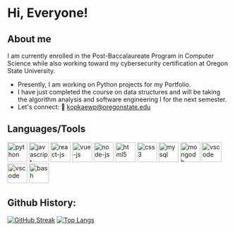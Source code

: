 # Hi, Everyone!
## About me
I am currently enrolled in the Post-Baccalaureate Program in Computer Science while also working toward my cybersecurity
certification at Oregon State University.
- Presently, I am working on Python projects for my Portfolio.
- I have just completed the course on data structures and will be taking the algorithm analysis and software engineering I for the next semester.
- Let's connect: 
  📧 kopkaewp@oregonstate.edu 
## Languages/Tools 
<div>
   <img src="https://cdn.jsdelivr.net/gh/devicons/devicon/icons/python/python-original-wordmark.svg" alt="python" width="45" height="45"/>
   <img src="https://cdn.jsdelivr.net/gh/devicons/devicon/icons/javascript/javascript-original.svg" alt="javascript" width="45" height="45"/>
   <img src="https://cdn.jsdelivr.net/gh/devicons/devicon/icons/react/react-original-wordmark.svg" alt="react-js" width="45" height="45"/>
   <img src="https://cdn.jsdelivr.net/gh/devicons/devicon/icons/vuejs/vuejs-original-wordmark.svg" alt="vue-js" width="45" height="45"/>
   <img src="https://cdn.jsdelivr.net/gh/devicons/devicon/icons/nodejs/nodejs-original-wordmark.svg" alt="node-js" width="45" height="45"/>
   <img src="https://cdn.jsdelivr.net/gh/devicons/devicon/icons/html5/html5-original.svg" alt="html5" width="45" height="45"/>  
   <img src="https://cdn.jsdelivr.net/gh/devicons/devicon/icons/css3/css3-original-wordmark.svg" alt="css3" width="45" height="45"/>
   <img src="https://cdn.jsdelivr.net/gh/devicons/devicon/icons/mysql/mysql-original-wordmark.svg" alt="mysql" width="45" height="45"/>
   <img src="https://cdn.jsdelivr.net/gh/devicons/devicon/icons/mongodb/mongodb-original-wordmark.svg" alt="mongodb" width="45" height="45"/>
   <img src="https://cdn.jsdelivr.net/gh/devicons/devicon/icons/vscode/vscode-original.svg" alt="vscode" width="45" height="45"/>
   <img src="https://cdn.jsdelivr.net/gh/devicons/devicon/icons/git/git-original.svg" alt="vscode" width="45" height="45"/>
   <img src="https://cdn.jsdelivr.net/gh/devicons/devicon/icons/bash/bash-original.svg" alt="bash" width="45" height="45"/>
</div>

## Github History:
[![GitHub Streak](http://github-readme-streak-stats.herokuapp.com?user=Pontipek&theme=dark&background=000000)](https://git.io/streak-stats)
[![Top Langs](https://github-readme-stats.vercel.app/api/top-langs/?username=Pontipek&layout=compact&theme=vision-friendly-dark)](https://github.com/anuraghazra/github-readme-stats)

